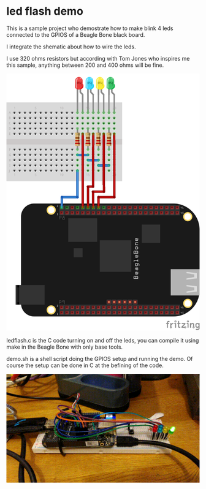 # led flash demo

This is a sample project who demostrate how to make blink 4 leds
connected to the GPIOS of a Beagle Bone black board.

I integrate the shematic about how to wire the leds.

I use 320 ohms resistors but according with Tom Jones who inspires me this
sample, anything between 200 and 400 ohms will be fine.

![schema|50%](ledflash.png)

ledflash.c is the C code turning on and off the leds, you can compile it using make
in the Beagle Bone with only base tools.

demo.sh is a shell script doing the GPIOS setup and running the demo.
Of course the setup can be done in C at the befining of the code.

![live](live_demo.gif)
